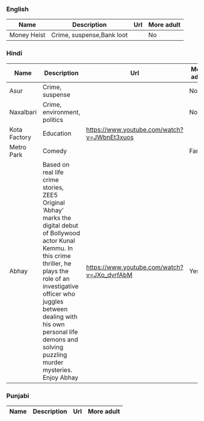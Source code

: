### English
Name | Description | Url | More adult|
--- | --- | --- |---|
Money Heist | Crime, suspense,Bank loot | |No |

### Hindi
Name | Description | Url | More adult|
--- | --- | --- |---|
Asur | Crime, suspense | |No |
Naxalbari | Crime, environment, politics || No |
Kota Factory|Education|https://www.youtube.com/watch?v=JWbnEt3xuos||No|
| Metro Park| Comedy||Family|
|Abhay|Based on real life crime stories, ZEE5 Original ‘Abhay’ marks the digital debut of Bollywood actor Kunal Kemmu. In this crime thriller, he plays the role of an investigative officer who juggles between dealing with his own personal life demons and solving puzzling murder mysteries. Enjoy Abhay |https://www.youtube.com/watch?v=JXo_dvrfAbM|Yes|


### Punjabi
Name | Description | Url | More adult|
--- | --- | --- |---|

